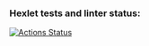 ### Hexlet tests and linter status:
[![Actions Status](https://github.com/PantEXteam/java-project-61/actions/workflows/hexlet-check.yml/badge.svg)](https://github.com/PantEXteam/java-project-61/actions)